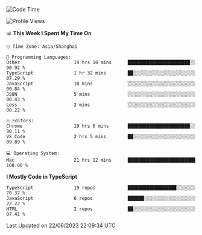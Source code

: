 <!--START_SECTION:waka-->
![Code Time](http://img.shields.io/badge/Code%20Time-4%2C698%20hrs%2038%20mins-blue)

![Profile Views](http://img.shields.io/badge/Profile%20Views-0-blue)

📊 **This Week I Spent My Time On** 

```text
🕑︎ Time Zone: Asia/Shanghai

💬 Programming Languages: 
Other                    19 hrs 16 mins      ███████████████████████░░   90.92 % 
TypeScript               1 hr 32 mins        ██░░░░░░░░░░░░░░░░░░░░░░░   07.29 % 
JavaScript               10 mins             ░░░░░░░░░░░░░░░░░░░░░░░░░   00.84 % 
JSON                     5 mins              ░░░░░░░░░░░░░░░░░░░░░░░░░   00.43 % 
Less                     2 mins              ░░░░░░░░░░░░░░░░░░░░░░░░░   00.22 % 

🔥 Editors: 
Chrome                   19 hrs 6 mins       ███████████████████████░░   90.11 % 
VS Code                  2 hrs 5 mins        ██░░░░░░░░░░░░░░░░░░░░░░░   09.89 % 

💻 Operating System: 
Mac                      21 hrs 12 mins      █████████████████████████   100.00 % 
```

**I Mostly Code in TypeScript** 

```text
TypeScript               19 repos            ██████████████████░░░░░░░   70.37 % 
JavaScript               6 repos             ██████░░░░░░░░░░░░░░░░░░░   22.22 % 
HTML                     2 repos             ██░░░░░░░░░░░░░░░░░░░░░░░   07.41 % 
```




 Last Updated on 22/06/2023 22:09:34 UTC
<!--END_SECTION:waka-->
